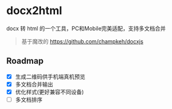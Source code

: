 # docx2html

docx 转 html 的一个工具，PC和Mobile完美适配，支持多文档合并

> 基于魔改的 https://github.com/champkeh/docxjs

## Roadmap
- [x] 生成二维码供手机端真机预览
- [x] 多文档合并输出
- [x] 优化样式(更好兼容不同设备)
- [ ] 多文档排序
